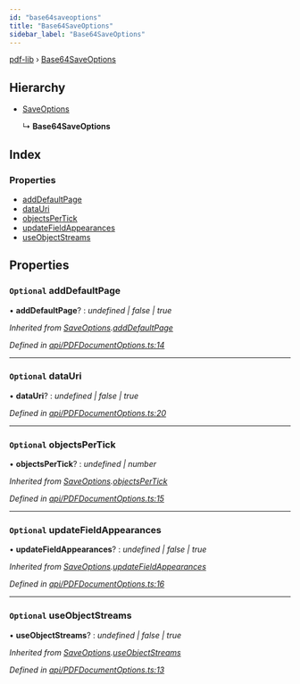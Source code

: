 ```yaml
---
id: "base64saveoptions"
title: "Base64SaveOptions"
sidebar_label: "Base64SaveOptions"
---
```


[pdf-lib](../index.md) › [Base64SaveOptions](base64saveoptions.md)

## Hierarchy

* [SaveOptions](saveoptions.md)

  ↳ **Base64SaveOptions**

## Index

### Properties

* [addDefaultPage](base64saveoptions.md#optional-adddefaultpage)
* [dataUri](base64saveoptions.md#optional-datauri)
* [objectsPerTick](base64saveoptions.md#optional-objectspertick)
* [updateFieldAppearances](base64saveoptions.md#optional-updatefieldappearances)
* [useObjectStreams](base64saveoptions.md#optional-useobjectstreams)

## Properties

### `Optional` addDefaultPage

• **addDefaultPage**? : *undefined | false | true*

*Inherited from [SaveOptions](saveoptions.md).[addDefaultPage](saveoptions.md#optional-adddefaultpage)*

*Defined in [api/PDFDocumentOptions.ts:14](https://github.com/Hopding/pdf-lib/blob/30d2aa2/src/api/PDFDocumentOptions.ts#L14)*

___

### `Optional` dataUri

• **dataUri**? : *undefined | false | true*

*Defined in [api/PDFDocumentOptions.ts:20](https://github.com/Hopding/pdf-lib/blob/30d2aa2/src/api/PDFDocumentOptions.ts#L20)*

___

### `Optional` objectsPerTick

• **objectsPerTick**? : *undefined | number*

*Inherited from [SaveOptions](saveoptions.md).[objectsPerTick](saveoptions.md#optional-objectspertick)*

*Defined in [api/PDFDocumentOptions.ts:15](https://github.com/Hopding/pdf-lib/blob/30d2aa2/src/api/PDFDocumentOptions.ts#L15)*

___

### `Optional` updateFieldAppearances

• **updateFieldAppearances**? : *undefined | false | true*

*Inherited from [SaveOptions](saveoptions.md).[updateFieldAppearances](saveoptions.md#optional-updatefieldappearances)*

*Defined in [api/PDFDocumentOptions.ts:16](https://github.com/Hopding/pdf-lib/blob/30d2aa2/src/api/PDFDocumentOptions.ts#L16)*

___

### `Optional` useObjectStreams

• **useObjectStreams**? : *undefined | false | true*

*Inherited from [SaveOptions](saveoptions.md).[useObjectStreams](saveoptions.md#optional-useobjectstreams)*

*Defined in [api/PDFDocumentOptions.ts:13](https://github.com/Hopding/pdf-lib/blob/30d2aa2/src/api/PDFDocumentOptions.ts#L13)*
